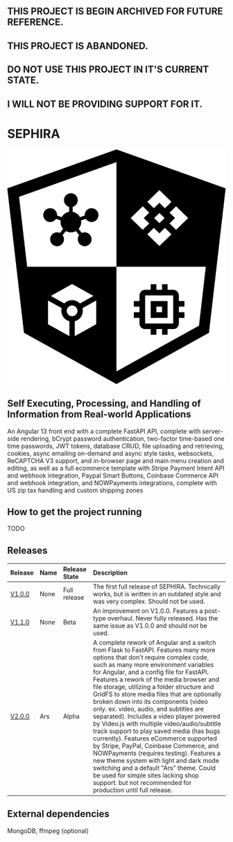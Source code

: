 ## THIS PROJECT IS BEGIN ARCHIVED FOR FUTURE REFERENCE.
## THIS PROJECT IS ABANDONED.
## DO NOT USE THIS PROJECT IN IT'S CURRENT STATE.
## I WILL NOT BE PROVIDING SUPPORT FOR IT.

# SEPHIRA

![SEPHIRA Logo](./SEPHIRA_logo.svg?raw=true)

## Self Executing, Processing, and Handling of Information from Real-world Applications

An Angular 13 front end with a complete FastAPI API, complete with server-side rendering, bCrypt password authentication, two-factor time-based one time passwords, JWT tokens, database CRUD, file uploading and retrieving, cookies, async emailing on-demand and async style tasks, websockets, ReCAPTCHA V3 support, and in-browser page and main menu creation and editing, as well as a full ecommerce template with Stripe Payment Intent API and webhook integration, Paypal Smart Buttons, Coinbase Commerce API and webhook integration, and NOWPayments integrations, complete with US zip tax handling and custom shipping zones

## How to get the project running

TODO

## Releases

| Release | Name | Release State | Description |
|:--------|:-----|:--------------|:------------|
| [V1.0.0](https://github.com/dman926/SEPHIRA/releases/tag/v1.0.0) | None | Full release | The first full release of SEPHIRA. Technically works, but is written in an outdated style and was very complex. Should not be used. |
| [V1.1.0](https://github.com/dman926/SEPHIRA/releases/tag/v1.1.0) | None | Beta | An improvement on V1.0.0. Features a post-type overhaul. Never fully released. Has the same issue as V1.0.0 and should not be used. |
| [V2.0.0](https://github.com/dman926/SEPHIRA/releases/tag/v2.0.0-alpha.2) | Ars | Alpha | A complete rework of Angular and a switch from Flask to FastAPI. Features many more options that don't require complex code, such as many more environment variables for Angular, and a config file for FastAPI. Features a rework of the media browser and file storage, utilizing a folder structure and GridFS to store media files that are optionally broken down into its components (video only. ex. video, audio, and subtitles are separated). Includes a video player powered by Video.js with multiple video/audio/subtitle track support to play saved media (has bugs currently). Features eCommerce supported by Stripe, PayPal, Coinbase Commerce, and NOWPayments (requires testing). Features a new theme system with light and dark mode switching and a default "Ars" theme. Could be used for simple sites lacking shop support. but not recommended for production until full release. |

## External dependencies

MongoDB, ffmpeg (optional)

